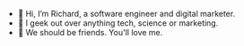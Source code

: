 - 👋 Hi, I’m Richard, a software engineer and digital marketer.
- 👀 I geek out over anything tech, science or marketing.
- 💞️ We should be friends. You'll love me.

<!---
richardoyelabi/richardoyelabi is a ✨ special ✨ repository because its `README.md` (this file) appears on your GitHub profile.
You can click the Preview link to take a look at your changes.
--->
